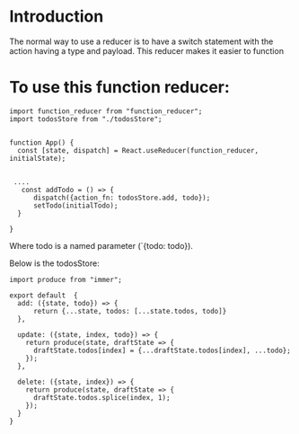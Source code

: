 # Introduction
The normal way to use a reducer is to have a switch statement with the action having a type and payload.  This reducer makes it easier to function 

# To use this function reducer:
```
import function_reducer from "function_reducer";
import todosStore from "./todosStore";


function App() {
  const [state, dispatch] = React.useReducer(function_reducer, initialState);


 ....
   const addTodo = () => {
      dispatch({action_fn: todosStore.add, todo});
      setTodo(initialTodo);
  }

}
```
Where todo is a named parameter (`{todo: todo}).

Below is the todosStore:
```
import produce from "immer";

export default  {
  add: ({state, todo}) => {
      return {...state, todos: [...state.todos, todo]}
  },

  update: ({state, index, todo}) => {
    return produce(state, draftState => {
      draftState.todos[index] = {...draftState.todos[index], ...todo};
    });
  },

  delete: ({state, index}) => {
    return produce(state, draftState => {
      draftState.todos.splice(index, 1);
    });
  }
}
```
